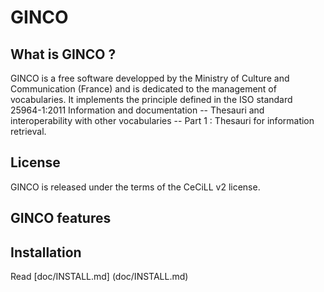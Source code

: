GINCO
=====

What is GINCO ?
---------------

GINCO is a free software developped by the Ministry of Culture and Communication (France) and is dedicated to the management of vocabularies. It implements the principle defined in the ISO standard 25964-1:2011 Information and documentation -- Thesauri and interoperability with other vocabularies -- Part 1 : Thesauri for information retrieval.

License
-------

GINCO is released under the terms of the CeCiLL v2 license.

GINCO features
--------------

Installation
------------

Read [doc/INSTALL.md] (doc/INSTALL.md)
